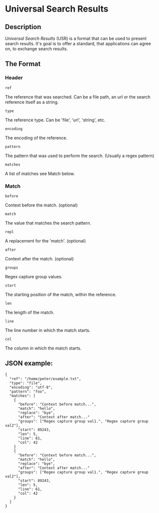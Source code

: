# Universal Search Results

## Description

*Universal Search Results* (USR) is a format that can be used to present search results.
It's goal is to offer a standard, that applications can agree on, to exchange search results.

## The Format

### Header

`ref`


The reference that was searched. Can be a file path, an url or the search 
reference itself as a string.

`type`

The reference type. Can be 'file', 'url', 'string', etc.

`encoding`

The encoding of the reference.

`pattern`

The pattern that was used to perform the search. (Usually a regex pattern)

`matches`

A list of matches see Match below. 


### Match

`before`

Context before the match. (optional)

`match`

The value that matches the search pattern.

`repl`

A replacement for the 'match'. (optional)

`after`

Context after the match. (optional)

`groups`

Regex capture group values.

`start`

The starting position of the match, within the reference.

`len`

The length of the match.

`line`

The line number in which the match starts.

`col`

The column in which the match starts.



## JSON example:

    {
      "ref": "/home/peter/example.txt",
      "type": "file",
      "encoding": "utf-8",
      "pattern": "foo",
      "matches": [
        {
          "before": "Context before match...",
          "match": "hello",
          "replace": "bye",
          "after": "Context after match..."
          "groups": ["Regex capture group val1.", "Regex capture group val2"],
          "start": 89243,
          "len": 5,
          "line": 61,
          "col": 42
        }
        {
          "before": "Context before match...",
          "match": "hello",
          "replace": "bye",
          "after": "Context after match..."
          "groups": ["Regex capture group val1.", "Regex capture group val2"],
          "start": 89243,
          "len": 5,
          "line": 61,
          "col": 42
        }     
      ]
    }

